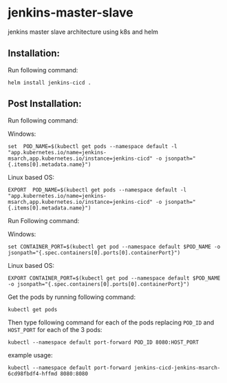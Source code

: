 # jenkins-master-slave
jenkins master slave architecture using k8s and helm


## Installation:
Run following command:


```
helm install jenkins-cicd .  
```

## Post Installation:
Run following command:

Windows:
```
set  POD_NAME=$(kubectl get pods --namespace default -l "app.kubernetes.io/name=jenkins-msarch,app.kubernetes.io/instance=jenkins-cicd" -o jsonpath="{.items[0].metadata.name}")
```
Linux based OS:
```
EXPORT  POD_NAME=$(kubectl get pods --namespace default -l "app.kubernetes.io/name=jenkins-msarch,app.kubernetes.io/instance=jenkins-cicd" -o jsonpath="{.items[0].metadata.name}")
```
Run Following command:

Windows:
```
set CONTAINER_PORT=$(kubectl get pod --namespace default $POD_NAME -o jsonpath="{.spec.containers[0].ports[0].containerPort}")
```
Linux based OS:
```
EXPORT CONTAINER_PORT=$(kubectl get pod --namespace default $POD_NAME -o jsonpath="{.spec.containers[0].ports[0].containerPort}")
```

Get the pods by running following command:

```
kubectl get pods
```
Then type following command for each of the pods replacing `POD_ID` and `HOST_PORT` for each of the 3 pods:

```
kubectl --namespace default port-forward POD_ID 8080:HOST_PORT
```

example usage:

```
kubectl --namespace default port-forward jenkins-cicd-jenkins-msarch-6cd98fbdf4-hffmd 8080:8080
```
